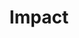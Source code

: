 ---
title: Impact
layout: tag
author_profile: false
taxonomy: Defense Evasion
permalink: /detections/impact
sidebar:
  nav: "detections"
---